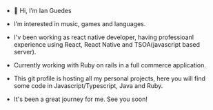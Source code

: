 - 👋 Hi, I’m Ian Guedes
-  I’m interested in music, games and languages.
-  I'v been working as react native developer, having professioanl experience using React, React Native and TSOA(javascript based server).
-  Currently working with Ruby on rails in a full commerce application.



-  This git profile is hosting all my personal projects, here you will find some code in Javascript/Typescript, Java and Ruby.
-  It's been a great journey for me. See you soon!
